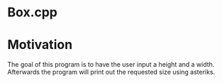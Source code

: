 # Box.cpp

# Motivation
The goal of this program is to have the user input a height and a width. Afterwards the program will print out the requested size using asteriks. 
